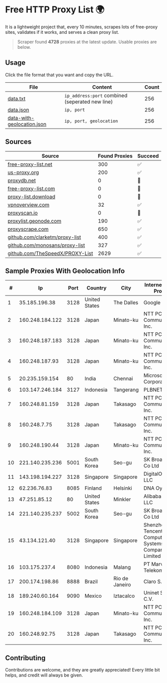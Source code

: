 
# Free HTTP Proxy List 🌍

It is a lightweight project that, every 10 minutes, scrapes lots of free-proxy sites, validates if it works, and serves a clean proxy list.


> Scraper found **4728** proxies at the latest update. Usable proxies are below.

## Usage

Click the file format that you want and copy the URL.


|File|Content|Count|
|----|-------|-----|
|[data.txt](https://raw.githubusercontent.com/themiralay/Proxy-List-World/master/data.txt)|`ip_address:port` combined (seperated new line)|256|
|[data.json](https://raw.githubusercontent.com/themiralay/Proxy-List-World/master/data.json)|`ip, port`|256|
|[data-with-geolocation.json](https://raw.githubusercontent.com/themiralay/Proxy-List-World/master/data-with-geolocation.json)|`ip, port, geolocation`|256|

## Sources

|Source|Found Proxies|Succeed|
|------|-------------|-------|
|[free-proxy-list.net](https://free-proxy-list.net)|300|✅|
|[us-proxy.org](https://www.us-proxy.org)|200|✅|
|[proxydb.net](http://proxydb.net)|0|🚫|
|[free-proxy-list.com](https://free-proxy-list.com/?page=&port=&type%5B%5D=http&type%5B%5D=https&up_time=0&search=Search)|0|🚫|
|[proxy-list.download](https://www.proxy-list.download/HTTP)|0|🚫|
|[vpnoverview.com](https://vpnoverview.com/privacy/anonymous-browsing/free-proxy-servers)|32|✅|
|[proxyscan.io](https://www.proxyscan.io)|0|🚫|
|[proxylist.geonode.com](https://proxylist.geonode.com/api/proxy-list?limit=300&page=1&sort_by=lastChecked&sort_type=desc&protocols=http,https)|190|✅|
|[proxyscrape.com](https://api.proxyscrape.com/v2/?request=displayproxies&protocol=http&timeout=10000&country=all&ssl=all&anonymity=all)|650|✅|
|[github.com/clarketm/proxy-list](https://raw.githubusercontent.com/clarketm/proxy-list/master/proxy-list-raw.txt)|400|✅|
|[github.com/monosans/proxy-list](https://raw.githubusercontent.com/monosans/proxy-list/main/proxies/http.txt)|327|✅|
|[github.com/TheSpeedX/PROXY-List](https://raw.githubusercontent.com/TheSpeedX/PROXY-List/master/http.txt)|2629|✅|


## Sample Proxies With Geolocation Info

|#|Ip|Port|Country|City|Internet Service Provider|
|-|--|----|-------|----|-------------------------|
|1|35.185.196.38|3128|United States|The Dalles|Google LLC|
|2|160.248.184.122|3128|Japan|Minato-ku|NTT PC Communications, Inc.|
|3|160.248.187.183|3128|Japan|Minato-ku|NTT PC Communications, Inc.|
|4|160.248.187.93|3128|Japan|Minato-ku|NTT PC Communications, Inc.|
|5|20.235.159.154|80|India|Chennai|Microsoft Corporation|
|6|103.147.246.184|3127|Indonesia|Tangerang|PLBNET|
|7|160.248.81.159|3128|Japan|Takasago|NTT PC Communications, Inc.|
|8|160.248.7.75|3128|Japan|Takasago|NTT PC Communications, Inc.|
|9|160.248.190.44|3128|Japan|Minato-ku|NTT PC Communications, Inc.|
|10|221.140.235.236|5001|South Korea|Seo-gu|SK Broadband Co Ltd|
|11|143.198.194.227|3128|Singapore|Singapore|DigitalOcean, LLC|
|12|62.236.76.83|8085|Finland|Helsinki|DNA Oyj|
|13|47.251.85.12|80|United States|Minkler|Alibaba Cloud LLC|
|14|221.140.235.237|5002|South Korea|Seo-gu|SK Broadband Co Ltd|
|15|43.134.121.40|3128|Singapore|Singapore|Shenzhen Tencent Computer Systems Company Limited|
|16|103.175.237.4|8080|Indonesia|Malang|PT Marva Global Telekomunikasi|
|17|200.174.198.86|8888|Brazil|Rio de Janeiro|Claro S.A|
|18|189.240.60.164|9090|Mexico|Iztacalco|Uninet S.A. de C.V.|
|19|160.248.184.109|3128|Japan|Minato-ku|NTT PC Communications, Inc.|
|20|160.248.92.75|3128|Japan|Takasago|NTT PC Communications, Inc.|



## Contributing

Contributions are welcome, and they are greatly appreciated! Every
little bit helps, and credit will always be given.

